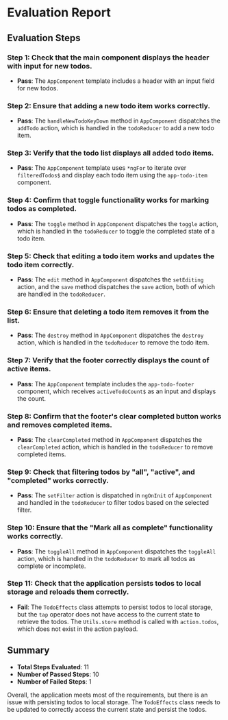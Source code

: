 # Evaluation Report

## Evaluation Steps

### Step 1: Check that the main component displays the header with input for new todos.
- **Pass**: The `AppComponent` template includes a header with an input field for new todos.

### Step 2: Ensure that adding a new todo item works correctly.
- **Pass**: The `handleNewTodoKeyDown` method in `AppComponent` dispatches the `addTodo` action, which is handled in the `todoReducer` to add a new todo item.

### Step 3: Verify that the todo list displays all added todo items.
- **Pass**: The `AppComponent` template uses `*ngFor` to iterate over `filteredTodos$` and display each todo item using the `app-todo-item` component.

### Step 4: Confirm that toggle functionality works for marking todos as completed.
- **Pass**: The `toggle` method in `AppComponent` dispatches the `toggle` action, which is handled in the `todoReducer` to toggle the completed state of a todo item.

### Step 5: Check that editing a todo item works and updates the todo item correctly.
- **Pass**: The `edit` method in `AppComponent` dispatches the `setEditing` action, and the `save` method dispatches the `save` action, both of which are handled in the `todoReducer`.

### Step 6: Ensure that deleting a todo item removes it from the list.
- **Pass**: The `destroy` method in `AppComponent` dispatches the `destroy` action, which is handled in the `todoReducer` to remove the todo item.

### Step 7: Verify that the footer correctly displays the count of active items.
- **Pass**: The `AppComponent` template includes the `app-todo-footer` component, which receives `activeTodoCount$` as an input and displays the count.

### Step 8: Confirm that the footer's clear completed button works and removes completed items.
- **Pass**: The `clearCompleted` method in `AppComponent` dispatches the `clearCompleted` action, which is handled in the `todoReducer` to remove completed items.

### Step 9: Check that filtering todos by "all", "active", and "completed" works correctly.
- **Pass**: The `setFilter` action is dispatched in `ngOnInit` of `AppComponent` and handled in the `todoReducer` to filter todos based on the selected filter.

### Step 10: Ensure that the "Mark all as complete" functionality works correctly.
- **Pass**: The `toggleAll` method in `AppComponent` dispatches the `toggleAll` action, which is handled in the `todoReducer` to mark all todos as complete or incomplete.

### Step 11: Check that the application persists todos to local storage and reloads them correctly.
- **Fail**: The `TodoEffects` class attempts to persist todos to local storage, but the `tap` operator does not have access to the current state to retrieve the todos. The `Utils.store` method is called with `action.todos`, which does not exist in the action payload.

## Summary

- **Total Steps Evaluated**: 11
- **Number of Passed Steps**: 10
- **Number of Failed Steps**: 1

Overall, the application meets most of the requirements, but there is an issue with persisting todos to local storage. The `TodoEffects` class needs to be updated to correctly access the current state and persist the todos.